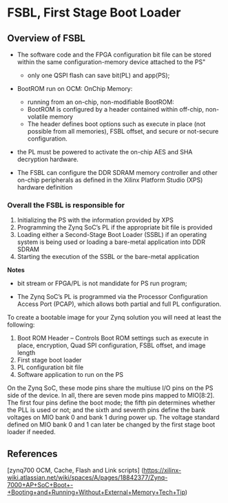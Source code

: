 # FSBL, First Stage Boot Loader

## Overview of FSBL

* The software code and the FPGA configuration bit file can be stored within the same configuration-memory device attached to the PS"
   * only one QSPI flash can save bit(PL) and app(PS);

* BootROM run on OCM: OnChip Memory:
   * running from an on-chip, non-modifiable BootROM:
   * BootROM is configured by a header contained within off-chip, non-volatile memory
   * The header defines boot options such as execute in place (not possible from all memories), FSBL offset, and secure or not-secure configuration.

* the PL must be powered to activate the on-chip AES and SHA decryption hardware.

* The FSBL can configure the DDR SDRAM memory controller and other on-chip peripherals as defined in the Xilinx Platform Studio (XPS) hardware definition


### Overall the FSBL is responsible for

1. Initializing the PS with the information provided by XPS 
2. Programming the Zynq SoC’s PL if the appropriate bit file is provided 
3. Loading either a Second-Stage Boot Loader (SSBL) if an operating system is being used or loading a bare-metal application into DDR SDRAM 
4. Starting the execution of the SSBL or the bare-metal application

**Notes**
   * bit stream or FPGA/PL is not mandidate for PS run program;

* The Zynq SoC’s PL is programmed via the Processor Configuration Access Port (PCAP), which allows both partial and full PL configuration.

To create a bootable image for your Zynq solution you will need at least the following: 
1. Boot ROM Header – Controls Boot ROM settings such as execute in place, encryption, Quad SPI configuration, FSBL offset, and image length 
2. First stage boot loader 
3. PL configuration bit file 
4. Software application to run on the PS


On the Zynq SoC, these mode pins share the multiuse I/O pins on the PS side of the device. In all, 
there are seven mode pins mapped to MIO[8:2]. The first four pins define the boot mode; the fifth 
pin determines whether the PLL is used or not; and the sixth and seventh pins define the bank voltages 
on MIO bank 0 and bank 1 during power up. The voltage standard defined on MIO bank 0 and 1 can later 
be changed by the first stage boot loader if needed.


## References

[zynq700 OCM, Cache, Flash and Link scripts]
(https://xilinx-wiki.atlassian.net/wiki/spaces/A/pages/18842377/Zynq-7000+AP+SoC+Boot+-+Booting+and+Running+Without+External+Memory+Tech+Tip)
